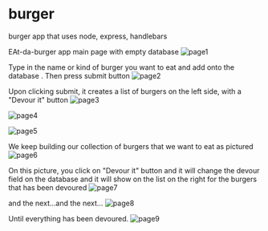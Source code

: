 # burger
burger app that uses node, express, handlebars

EAt-da-burger app main page with empty database
![page1](/page1.png)

Type in the name or kind of burger you want to eat and add onto the database . Then press submit button
![page2](/page2.png)

Upon clicking submit, it creates a list of burgers on the left side, with a "Devour it" button 
![page3](/page3.png)

![page4](/page4.png)

![page5](/page5.png)

We keep building our collection of burgers that we want to eat as pictured
![page6](/page6.png)

On this picture, you click on "Devour it" button and it will change the devour field on the database and it will show on the list on the right for the burgers that has been devoured
![page7](/page7.png)

and the next...and the next...
![page8](/page8.png)


Until everything has been devoured.
![page9](/page9.png)
